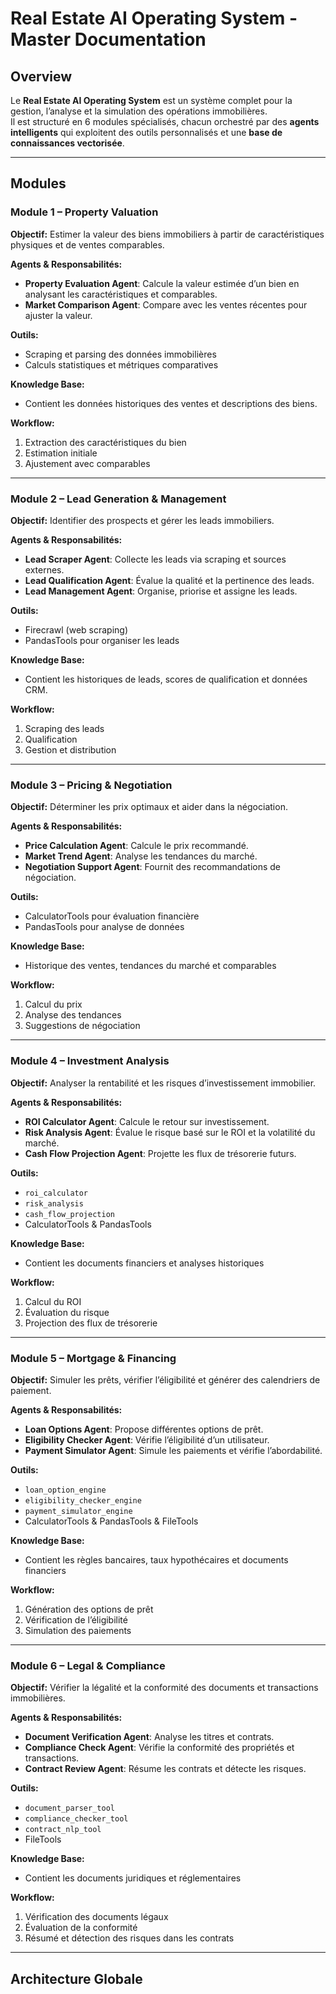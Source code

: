 # Real Estate AI Operating System - Master Documentation

## Overview
Le **Real Estate AI Operating System** est un système complet pour la gestion, l’analyse et la simulation des opérations immobilières.  
Il est structuré en 6 modules spécialisés, chacun orchestré par des **agents intelligents** qui exploitent des outils personnalisés et une **base de connaissances vectorisée**.

---

## Modules

### Module 1 – Property Valuation
**Objectif:** Estimer la valeur des biens immobiliers à partir de caractéristiques physiques et de ventes comparables.

**Agents & Responsabilités:**
- **Property Evaluation Agent**: Calcule la valeur estimée d’un bien en analysant les caractéristiques et comparables.
- **Market Comparison Agent**: Compare avec les ventes récentes pour ajuster la valeur.

**Outils:**
- Scraping et parsing des données immobilières
- Calculs statistiques et métriques comparatives

**Knowledge Base:**
- Contient les données historiques des ventes et descriptions des biens.

**Workflow:**
1. Extraction des caractéristiques du bien
2. Estimation initiale
3. Ajustement avec comparables

---

### Module 2 – Lead Generation & Management
**Objectif:** Identifier des prospects et gérer les leads immobiliers.

**Agents & Responsabilités:**
- **Lead Scraper Agent**: Collecte les leads via scraping et sources externes.
- **Lead Qualification Agent**: Évalue la qualité et la pertinence des leads.
- **Lead Management Agent**: Organise, priorise et assigne les leads.

**Outils:**
- Firecrawl (web scraping)
- PandasTools pour organiser les leads

**Knowledge Base:**
- Contient les historiques de leads, scores de qualification et données CRM.

**Workflow:**
1. Scraping des leads
2. Qualification
3. Gestion et distribution

---

### Module 3 – Pricing & Negotiation
**Objectif:** Déterminer les prix optimaux et aider dans la négociation.

**Agents & Responsabilités:**
- **Price Calculation Agent**: Calcule le prix recommandé.
- **Market Trend Agent**: Analyse les tendances du marché.
- **Negotiation Support Agent**: Fournit des recommandations de négociation.

**Outils:**
- CalculatorTools pour évaluation financière
- PandasTools pour analyse de données

**Knowledge Base:**
- Historique des ventes, tendances du marché et comparables

**Workflow:**
1. Calcul du prix
2. Analyse des tendances
3. Suggestions de négociation

---

### Module 4 – Investment Analysis
**Objectif:** Analyser la rentabilité et les risques d’investissement immobilier.

**Agents & Responsabilités:**
- **ROI Calculator Agent**: Calcule le retour sur investissement.
- **Risk Analysis Agent**: Évalue le risque basé sur le ROI et la volatilité du marché.
- **Cash Flow Projection Agent**: Projette les flux de trésorerie futurs.

**Outils:**
- `roi_calculator`
- `risk_analysis`
- `cash_flow_projection`
- CalculatorTools & PandasTools

**Knowledge Base:**
- Contient les documents financiers et analyses historiques

**Workflow:**
1. Calcul du ROI
2. Évaluation du risque
3. Projection des flux de trésorerie

---

### Module 5 – Mortgage & Financing
**Objectif:** Simuler les prêts, vérifier l’éligibilité et générer des calendriers de paiement.

**Agents & Responsabilités:**
- **Loan Options Agent**: Propose différentes options de prêt.
- **Eligibility Checker Agent**: Vérifie l’éligibilité d’un utilisateur.
- **Payment Simulator Agent**: Simule les paiements et vérifie l’abordabilité.

**Outils:**
- `loan_option_engine`
- `eligibility_checker_engine`
- `payment_simulator_engine`
- CalculatorTools & PandasTools & FileTools

**Knowledge Base:**
- Contient les règles bancaires, taux hypothécaires et documents financiers

**Workflow:**
1. Génération des options de prêt
2. Vérification de l’éligibilité
3. Simulation des paiements

---

### Module 6 – Legal & Compliance
**Objectif:** Vérifier la légalité et la conformité des documents et transactions immobilières.

**Agents & Responsabilités:**
- **Document Verification Agent**: Analyse les titres et contrats.
- **Compliance Check Agent**: Vérifie la conformité des propriétés et transactions.
- **Contract Review Agent**: Résume les contrats et détecte les risques.

**Outils:**
- `document_parser_tool`
- `compliance_checker_tool`
- `contract_nlp_tool`
- FileTools

**Knowledge Base:**
- Contient les documents juridiques et réglementaires

**Workflow:**
1. Vérification des documents légaux
2. Évaluation de la conformité
3. Résumé et détection des risques dans les contrats

---

## Architecture Globale
